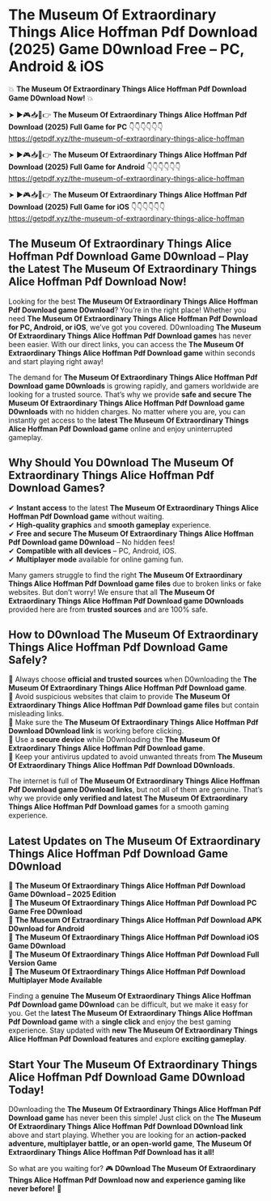 # The Museum Of Extraordinary Things Alice Hoffman Pdf Download (2025) Game D0wnload Free – PC, Android & iOS

💥 **The Museum Of Extraordinary Things Alice Hoffman Pdf Download Game D0wnload Now!** 💥  

➤ ►🎮📥📱👉 **The Museum Of Extraordinary Things Alice Hoffman Pdf Download (2025) Full Game for PC** 👇👇👇👇👇👇  
https://getpdf.xyz/the-museum-of-extraordinary-things-alice-hoffman  

➤ ►🎮📥📱👉 **The Museum Of Extraordinary Things Alice Hoffman Pdf Download (2025) Full Game for Android** 👇👇👇👇👇👇  
https://getpdf.xyz/the-museum-of-extraordinary-things-alice-hoffman  

➤ ►🎮📥📱👉 **The Museum Of Extraordinary Things Alice Hoffman Pdf Download (2025) Full Game for iOS** 👇👇👇👇👇👇  
https://getpdf.xyz/the-museum-of-extraordinary-things-alice-hoffman  

## The Museum Of Extraordinary Things Alice Hoffman Pdf Download Game D0wnload – Play the Latest The Museum Of Extraordinary Things Alice Hoffman Pdf Download Now!

Looking for the best **The Museum Of Extraordinary Things Alice Hoffman Pdf Download game D0wnload**? You’re in the right place! Whether you need **The Museum Of Extraordinary Things Alice Hoffman Pdf Download for PC, Android, or iOS**, we’ve got you covered. D0wnloading **The Museum Of Extraordinary Things Alice Hoffman Pdf Download games** has never been easier. With our direct links, you can access the **The Museum Of Extraordinary Things Alice Hoffman Pdf Download game** within seconds and start playing right away!  

The demand for **The Museum Of Extraordinary Things Alice Hoffman Pdf Download game D0wnloads** is growing rapidly, and gamers worldwide are looking for a trusted source. That’s why we provide **safe and secure The Museum Of Extraordinary Things Alice Hoffman Pdf Download game D0wnloads** with no hidden charges. No matter where you are, you can instantly get access to the **latest The Museum Of Extraordinary Things Alice Hoffman Pdf Download game** online and enjoy uninterrupted gameplay.  

## **Why Should You D0wnload The Museum Of Extraordinary Things Alice Hoffman Pdf Download Games?**  

✔ **Instant access** to the latest **The Museum Of Extraordinary Things Alice Hoffman Pdf Download game** without waiting.  
✔ **High-quality graphics** and **smooth gameplay** experience.  
✔ **Free and secure The Museum Of Extraordinary Things Alice Hoffman Pdf Download game D0wnload** – No hidden fees!  
✔ **Compatible with all devices** – PC, Android, iOS.  
✔ **Multiplayer mode** available for online gaming fun.  

Many gamers struggle to find the right **The Museum Of Extraordinary Things Alice Hoffman Pdf Download game files** due to broken links or fake websites. But don’t worry! We ensure that all **The Museum Of Extraordinary Things Alice Hoffman Pdf Download game D0wnloads** provided here are from **trusted sources** and are 100% safe.  

## **How to D0wnload The Museum Of Extraordinary Things Alice Hoffman Pdf Download Game Safely?**  

📌 Always choose **official and trusted sources** when D0wnloading the **The Museum Of Extraordinary Things Alice Hoffman Pdf Download game**.  
📌 Avoid suspicious websites that claim to provide **The Museum Of Extraordinary Things Alice Hoffman Pdf Download game files** but contain misleading links.  
📌 Make sure the **The Museum Of Extraordinary Things Alice Hoffman Pdf Download D0wnload link** is working before clicking.  
📌 Use a **secure device** while D0wnloading the **The Museum Of Extraordinary Things Alice Hoffman Pdf Download game**.  
📌 Keep your antivirus updated to avoid unwanted threats from **The Museum Of Extraordinary Things Alice Hoffman Pdf Download D0wnloads**.  

The internet is full of **The Museum Of Extraordinary Things Alice Hoffman Pdf Download game D0wnload links**, but not all of them are genuine. That’s why we provide **only verified and latest The Museum Of Extraordinary Things Alice Hoffman Pdf Download games** for a smooth gaming experience.  

## **Latest Updates on The Museum Of Extraordinary Things Alice Hoffman Pdf Download Game D0wnload**  

🔹 **The Museum Of Extraordinary Things Alice Hoffman Pdf Download Game D0wnload – 2025 Edition**  
🔹 **The Museum Of Extraordinary Things Alice Hoffman Pdf Download PC Game Free D0wnload**  
🔹 **The Museum Of Extraordinary Things Alice Hoffman Pdf Download APK D0wnload for Android**  
🔹 **The Museum Of Extraordinary Things Alice Hoffman Pdf Download iOS Game D0wnload**  
🔹 **The Museum Of Extraordinary Things Alice Hoffman Pdf Download Full Version Game**  
🔹 **The Museum Of Extraordinary Things Alice Hoffman Pdf Download Multiplayer Mode Available**  

Finding a **genuine The Museum Of Extraordinary Things Alice Hoffman Pdf Download game D0wnload** can be difficult, but we make it easy for you. Get the **latest The Museum Of Extraordinary Things Alice Hoffman Pdf Download game** with a **single click** and enjoy the best gaming experience. Stay updated with **new The Museum Of Extraordinary Things Alice Hoffman Pdf Download features** and explore **exciting gameplay**.  

## **Start Your The Museum Of Extraordinary Things Alice Hoffman Pdf Download Game D0wnload Today!**  

D0wnloading the **The Museum Of Extraordinary Things Alice Hoffman Pdf Download game** has never been this simple! Just click on the **The Museum Of Extraordinary Things Alice Hoffman Pdf Download D0wnload link** above and start playing. Whether you are looking for an **action-packed adventure, multiplayer battle, or an open-world game**, **The Museum Of Extraordinary Things Alice Hoffman Pdf Download has it all!**  

So what are you waiting for? 🎮 **D0wnload The Museum Of Extraordinary Things Alice Hoffman Pdf Download now and experience gaming like never before!** 🚀  